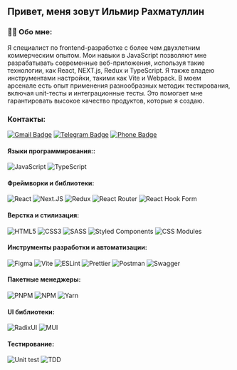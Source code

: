 Привет, меня зовут Ильмир Рахматуллин
---
### :man_technologist: Обо мне:

Я специалист по frontend-разработке с более чем двухлетним коммерческим опытом. Мои навыки в JavaScript позволяют мне разрабатывать современные веб-приложения, используя такие технологии, как React, NEXT.js, Redux и TypeScript. Я также владею инструментами настройки, такими как Vite и Webpack. В моем арсенале есть опыт применения разнообразных методик тестирования, включая unit-тесты и интеграционные тесты. Это помогает мне гарантировать высокое качество продуктов, которые я создаю.

### Контакты:
[![Gmail Badge](https://img.shields.io/badge/-Gmail-090909?style=for-the-badge&logo=Gmail&logoColor=EA4335)](mailto:railmir@gmail.com)
[![Telegram Badge](https://img.shields.io/badge/-Ilmir_Rakhmatullin-090909?style=for-the-badge&logo=Telegram&logoColor=26A5E4)](https://t.me/Ilmir_Rakhmatullin)
[![Phone Badge](https://img.shields.io/badge/-+79374764722-090909?style=for-the-badge)](tel:+79374764722)

#### Языки программирования::
![JavaScript](https://img.shields.io/badge/JavaScript-090909?style=for-the-badge&logo=JavaScript&logoColor=F7DF1E)
![TypeScript](https://img.shields.io/badge/TypeScript-090909?style=for-the-badge&logo=TypeScript&logoColor=3178C6)
#### Фреймворки и библиотеки:
![React](https://img.shields.io/badge/React-090909?style=for-the-badge&logo=React&logoColor=61DAFB)
![Next.JS](https://img.shields.io/badge/Next.JS-090909?style=for-the-badge&logo=Next.JS&logoColor=fff)
![Redux](https://img.shields.io/badge/Redux-090909?style=for-the-badge&logo=Redux&logoColor=764ABC)
![React Router](https://img.shields.io/badge/React--Router-090909?style=for-the-badge&logo=ReactRouter&logoColor=CA4245)
![React Hook Form](https://img.shields.io/badge/React--Hook--Form-090909?style=for-the-badge&logo=ReactHookForm&logoColor=EC5990)
#### Верстка и стилизация:
![HTML5](https://img.shields.io/badge/HTML5-090909?style=for-the-badge&logo=html5&logoColor=E34F26)
![CSS3](https://img.shields.io/badge/CSS3-090909?style=for-the-badge&logo=css3&logoColor=1572B6)
![SASS](https://img.shields.io/badge/Sass-090909?style=for-the-badge&logo=sass&logoColor=CC6699)
![Styled Components](https://img.shields.io/badge/styled--components-090909?style=for-the-badge&logo=styled-components&logoColor=DB7093)
![CSS Modules](https://img.shields.io/badge/CSS--Modules-090909?style=for-the-badge&logo=cssmodules&logoColor=red)
#### Инструменты разработки и автоматизации:
![Figma](https://img.shields.io/badge/Figma-090909?style=for-the-badge&logo=figma&logoColor=F24E1E)
![Vite](https://img.shields.io/badge/vite-090909?style=for-the-badge&logo=vite&logoColor=646CFF)
![ESLint](https://img.shields.io/badge/ESLint-090909?style=for-the-badge&logo=eslint&logoColor=4B32C3)
![Prettier](https://img.shields.io/badge/prettier-090909?style=for-the-badge&logo=prettier&logoColor=F7B93E)
![Postman](https://img.shields.io/badge/Postman-090909?style=for-the-badge&logo=postman&logoColor=FF6C37)
![Swagger](https://img.shields.io/badge/-Swagger-090909?style=for-the-badge&logo=swagger&logoColor=85EA2D)
#### Пакетные менеджеры:
![PNPM](https://img.shields.io/badge/PNPM-090909?style=for-the-badge&logo=PNPM&logoColor=F69220)
![NPM](https://img.shields.io/badge/NPM-090909?style=for-the-badge&logo=npm&logoColor=CB3837)
![Yarn](https://img.shields.io/badge/yarn-090909?style=for-the-badge&logo=yarn&logoColor=2C8EBB)
#### UI библиотеки:
![RadixUI](https://img.shields.io/badge/Radix-090909?style=for-the-badge&logo=RadixUI&logoColor=white)
![MUI](https://img.shields.io/badge/MUI-090909?style=for-the-badge&logo=mui&logoColor=007FFF)
#### Тестирование:
![Unit test](https://img.shields.io/badge/Unit--test-090909?style=for-the-badge)
![TDD](https://img.shields.io/badge/TDD-090909?style=for-the-badge)



